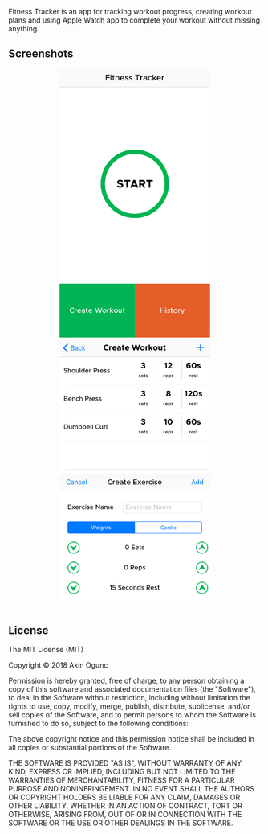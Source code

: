 Fitness Tracker is an app for tracking workout progress, creating workout plans and using Apple Watch app to complete your workout without missing anything.

## Screenshots

<p align="center">
  <img src="/screenshots/ss1.png?raw=true" width="300"/>
  <img src="/screenshots/ss2v2.png?raw=true" width="300"/>
</p>

## License

The MIT License (MIT)

Copyright © 2018 Akin Ogunc

Permission is hereby granted, free of charge, to any person obtaining a copy
of this software and associated documentation files (the "Software"), to deal
in the Software without restriction, including without limitation the rights
to use, copy, modify, merge, publish, distribute, sublicense, and/or sell
copies of the Software, and to permit persons to whom the Software is
furnished to do so, subject to the following conditions:

The above copyright notice and this permission notice shall be included in
all copies or substantial portions of the Software.

THE SOFTWARE IS PROVIDED "AS IS", WITHOUT WARRANTY OF ANY KIND, EXPRESS OR
IMPLIED, INCLUDING BUT NOT LIMITED TO THE WARRANTIES OF MERCHANTABILITY,
FITNESS FOR A PARTICULAR PURPOSE AND NONINFRINGEMENT. IN NO EVENT SHALL THE
AUTHORS OR COPYRIGHT HOLDERS BE LIABLE FOR ANY CLAIM, DAMAGES OR OTHER
LIABILITY, WHETHER IN AN ACTION OF CONTRACT, TORT OR OTHERWISE, ARISING FROM,
OUT OF OR IN CONNECTION WITH THE SOFTWARE OR THE USE OR OTHER DEALINGS IN
THE SOFTWARE.
